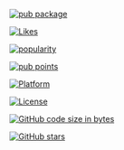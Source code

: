 [![pub package](https://img.shields.io/pub/v/intrinsic_grid_view.svg)](https://pub.dartlang.org/packages/intrinsic_grid_view)

[![Likes](https://badges.bar/intrinsic_grid_view/likes)](https://pub.dev/packages/intrinsic_grid_view/score)

[![popularity](https://badges.bar/intrinsic_grid_view/popularity)](https://pub.dev/packages/intrinsic_grid_view/score)

[![pub points](https://badges.bar/intrinsic_grid_view/pub%20points)](https://pub.dev/packages/intrinsic_grid_view/score)

[![Platform](https://img.shields.io/badge/platform-flutter-blue.svg)](https://flutter.dev)

[![License](https://img.shields.io/badge/License-Apache%202.0-blue.svg)](https://opensource.org/licenses/Apache-2.0)

[![GitHub code size in bytes](https://img.shields.io/github/languages/code-size/amjadjamali06/intrinsic_grid_view.svg)](https://github.com/amjadjamali06/intrinsic_grid_view)

[![GitHub stars](https://img.shields.io/github/stars/amjadjamali06.svg?style=social)](https://github.com/amjadjamali06)
